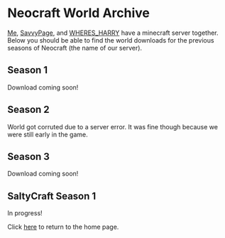 # Neocraft World Archive
[Me](https://github.com/thecoder08), [SavvyPage](https://github.com/SavvyPage), and [WHERES_HARRY](https://www.youtube.com/channel/UCXNzn0d8kGj4T90s7DJjL6A) have a minecraft server together. Below you should be able to find the world downloads for the previous seasons of Neocraft (the name of our server).
## Season 1
Download coming soon!
## Season 2
World got corruted due to a server error. It was fine though because we were still early in the game.
## Season 3
Download coming soon!
## SaltyCraft Season 1
In progress!

Click [here](/) to return to the home page.
